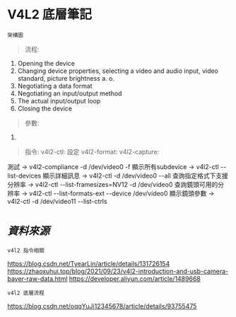 # V4L2 底層筆記
```
架構圖
```

>流程:
1. Opening the device
1. Changing device properties, selecting a video and audio input, video standard, picture brightness a. o.
1. Negotiating a data format
1. Negotiating an input/output method
1. The actual input/output loop
1. Closing the device

> 參數:
1. 
>指令:
v4l2-ctl: 設定
v4l2-format: 
v4l2-capture: 

測試 -> v4l2-compliance -d /dev/video0 -f
顯示所有subdevice -> v4l2-ctl --list-devices
顯示詳細訊息 -> v4l2-ctl -d /dev/video0 --all
查詢指定格式下支援分辨率 -> v4l2-ctl --list-framesizes=NV12 -d /dev/video0
查詢鏡頭可用的分辨率 -> v4l2-ctl --list-formats-ext --device /dev/video0
顯示鏡頭參數 -> v4l2-ctl -d /dev/video11 --list-ctrls









# *`資料來源`*
```
v4l2 指令相關
```
https://blog.csdn.net/TyearLin/article/details/131726154
https://zhaoxuhui.top/blog/2021/09/23/v4l2-introduction-and-usb-camera-bayer-raw-data.html
https://developer.aliyun.com/article/1489668

```
v4l2 底層流程
```
https://blog.csdn.net/oqqYuJi12345678/article/details/93755475
